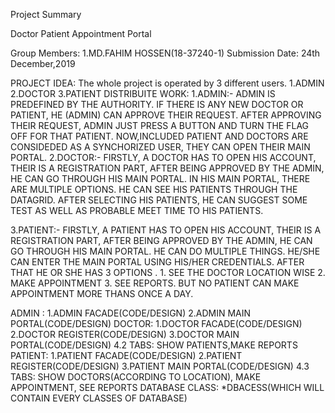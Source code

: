 Project Summary

Doctor Patient Appointment Portal

Group Members:
1.MD.FAHIM HOSSEN(18-37240-1)
Submission Date: 24th December,2019

PROJECT IDEA: The whole project is operated by 3 different users.
1.ADMIN
2.DOCTOR
3.PATIENT
DISTRIBUITE WORK:
1.ADMIN:- 
ADMIN IS PREDEFINED BY THE AUTHORITY. IF THERE IS ANY NEW DOCTOR OR PATIENT, HE (ADMIN)
CAN APPROVE THEIR REQUEST. AFTER APPROVING THEIR REQUEST, ADMIN JUST PRESS A BUTTON 	AND TURN THE FLAG OFF FOR THAT PATIENT. NOW,INCLUDED PATIENT AND DOCTORS ARE CONSIDEDED
AS A SYNCHORIZED USER, THEY CAN OPEN THEIR MAIN PORTAL. 
2.DOCTOR:-
FIRSTLY, A DOCTOR HAS TO OPEN HIS ACCOUNT, THEIR IS A REGISTRATION PART, AFTER BEING 
APPROVED BY THE ADMIN, HE CAN GO THROUGH HIS MAIN PORTAL. IN HIS MAIN PORTAL, THERE
ARE MULTIPLE OPTIONS. HE CAN SEE HIS PATIENTS THROUGH THE DATAGRID. AFTER SELECTING HIS PATIENTS, HE CAN SUGGEST SOME TEST AS WELL AS PROBABLE MEET TIME TO HIS PATIENTS. 

3.PATIENT:- 
FIRSTLY, A PATIENT HAS TO OPEN HIS ACCOUNT, THEIR IS A REGISTRATION PART, AFTER BEING 
APPROVED BY THE ADMIN, HE CAN GO THROUGH HIS MAIN PORTAL. HE CAN DO MULTIPLE THINGS. HE/SHE CAN ENTER THE MAIN PORTAL USING HIS/HER CREDENTIALS. AFTER THAT HE OR SHE HAS 3 OPTIONS . 1. SEE THE DOCTOR LOCATION WISE 2. MAKE APPOINTMENT 3. SEE REPORTS.
BUT NO PATIENT CAN MAKE APPOINTMENT MORE THANS ONCE A DAY.


ADMIN :
1.ADMIN FACADE(CODE/DESIGN)
2.ADMIN MAIN PORTAL(CODE/DESIGN)
DOCTOR:
1.DOCTOR FACADE(CODE/DESIGN)
2.DOCTOR REGISTER(CODE/DESIGN)
3.DOCTOR MAIN PORTAL(CODE/DESIGN)
4.2 TABS: SHOW PATIENTS,MAKE REPORTS 
PATIENT:
1.PATIENT FACADE(CODE/DESIGN)
2.PATIENT REGISTER(CODE/DESIGN)
3.PATIENT MAIN PORTAL(CODE/DESIGN)
4.3 TABS: SHOW DOCTORS(ACCORDING TO LOCATION), MAKE APPOINTMENT, SEE REPORTS
DATABASE CLASS:
*DBACESS(WHICH WILL CONTAIN EVERY CLASSES OF DATABASE)

 











  


